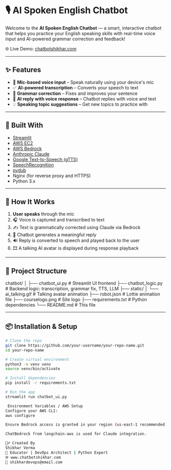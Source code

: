 # 🎙️ AI Spoken English Chatbot

Welcome to the **AI Spoken English Chatbot** — a smart, interactive chatbot that helps you practice your English speaking skills with real-time voice input and AI-powered grammar correction and feedback!

🌐 Live Demo: [chatbotshikhar.com](https://www.chatbotshikhar.com)

---

## ✨ Features

- 🎤 **Mic-based voice input** – Speak naturally using your device's mic
- ✅ **AI-powered transcription** – Converts your speech to text
- 🧠 **Grammar correction** – Fixes and improves your sentence
- 🤖 **AI reply with voice response** – Chatbot replies with voice and text
- 💡 **Speaking topic suggestions** – Get new topics to practice with

---

## 🧠 Built With

- [Streamlit](https://streamlit.io/)
- [AWS EC2](https://aws.amazon.com/ec2/)
- [AWS Bedrock](https://aws.amazon.com/bedrock/)
- [Anthropic Claude](https://www.anthropic.com/index/claude)
- [Google Text-to-Speech (gTTS)](https://pypi.org/project/gTTS/)
- [SpeechRecognition](https://pypi.org/project/SpeechRecognition/)
- [pydub](https://pypi.org/project/pydub/)
- Nginx (for reverse proxy and HTTPS)
- Python 3.x

---

## 🚀 How It Works

1. **User speaks** through the mic
2. 🎧 Voice is captured and transcribed to text
3. ✍️ Text is grammatically corrected using Claude via Bedrock
4. 💬 Chatbot generates a meaningful reply
5. 🔊 Reply is converted to speech and played back to the user
6. 🎞️ A talking AI avatar is displayed during response playback

---

## 📁 Project Structure

chatbot/
│
├── chatbot_ui.py # Streamlit UI frontend
├── chatbot_logic.py # Backend logic: transcription, grammar fix, TTS, LLM
├── static/
│ └── ai_talking.gif # Talking avatar animation
├── robot.json # Lottie animation file
├── courselogo.png # Site logo
├── requirements.txt # Python dependencies
└── README.md # This file


---

## 📦 Installation & Setup

```bash
# Clone the repo
git clone https://github.com/your-username/your-repo-name.git
cd your-repo-name

# Create virtual environment
python3 -m venv venv
source venv/bin/activate

# Install dependencies
pip install -r requirements.txt

# Run the app
streamlit run chatbot_ui.py

 Environment Variables / AWS Setup
Configure your AWS CLI:
aws configure

Ensure Bedrock access is granted in your region (us-east-1 recommended).

ChatBedrock from langchain-aws is used for Claude integration.

🙋‍♂️ Created By
Shikhar Verma
💬 Educator | DevOps Architect | Python Expert
🌐 www.chatbotshikhar.com
📧 shikhardevops@email.com
